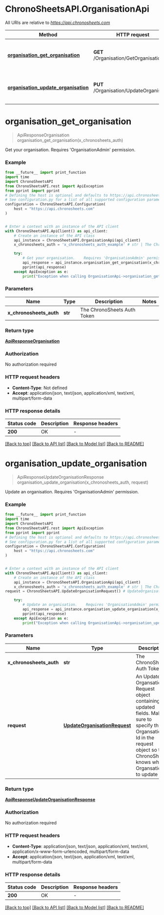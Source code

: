 # ChronoSheetsAPI.OrganisationApi

All URIs are relative to *https://api.chronosheets.com*

Method | HTTP request | Description
------------- | ------------- | -------------
[**organisation_get_organisation**](OrganisationApi.md#organisation_get_organisation) | **GET** /Organisation/GetOrganisation | Get your organisation.    Requires &#39;OrganisationAdmin&#39; permission.
[**organisation_update_organisation**](OrganisationApi.md#organisation_update_organisation) | **PUT** /Organisation/UpdateOrganisation | Update an organisation.    Requires &#39;OrganisationAdmin&#39; permission.


# **organisation_get_organisation**
> ApiResponseOrganisation organisation_get_organisation(x_chronosheets_auth)

Get your organisation.    Requires 'OrganisationAdmin' permission.

### Example

```python
from __future__ import print_function
import time
import ChronoSheetsAPI
from ChronoSheetsAPI.rest import ApiException
from pprint import pprint
# Defining the host is optional and defaults to https://api.chronosheets.com
# See configuration.py for a list of all supported configuration parameters.
configuration = ChronoSheetsAPI.Configuration(
    host = "https://api.chronosheets.com"
)


# Enter a context with an instance of the API client
with ChronoSheetsAPI.ApiClient() as api_client:
    # Create an instance of the API class
    api_instance = ChronoSheetsAPI.OrganisationApi(api_client)
    x_chronosheets_auth = 'x_chronosheets_auth_example' # str | The ChronoSheets Auth Token

    try:
        # Get your organisation.    Requires 'OrganisationAdmin' permission.
        api_response = api_instance.organisation_get_organisation(x_chronosheets_auth)
        pprint(api_response)
    except ApiException as e:
        print("Exception when calling OrganisationApi->organisation_get_organisation: %s\n" % e)
```

### Parameters

Name | Type | Description  | Notes
------------- | ------------- | ------------- | -------------
 **x_chronosheets_auth** | **str**| The ChronoSheets Auth Token | 

### Return type

[**ApiResponseOrganisation**](ApiResponseOrganisation.md)

### Authorization

No authorization required

### HTTP request headers

 - **Content-Type**: Not defined
 - **Accept**: application/json, text/json, application/xml, text/xml, multipart/form-data

### HTTP response details
| Status code | Description | Response headers |
|-------------|-------------|------------------|
**200** | OK |  -  |

[[Back to top]](#) [[Back to API list]](../README.md#documentation-for-api-endpoints) [[Back to Model list]](../README.md#documentation-for-models) [[Back to README]](../README.md)

# **organisation_update_organisation**
> ApiResponseUpdateOrganisationResponse organisation_update_organisation(x_chronosheets_auth, request)

Update an organisation.    Requires 'OrganisationAdmin' permission.

### Example

```python
from __future__ import print_function
import time
import ChronoSheetsAPI
from ChronoSheetsAPI.rest import ApiException
from pprint import pprint
# Defining the host is optional and defaults to https://api.chronosheets.com
# See configuration.py for a list of all supported configuration parameters.
configuration = ChronoSheetsAPI.Configuration(
    host = "https://api.chronosheets.com"
)


# Enter a context with an instance of the API client
with ChronoSheetsAPI.ApiClient() as api_client:
    # Create an instance of the API class
    api_instance = ChronoSheetsAPI.OrganisationApi(api_client)
    x_chronosheets_auth = 'x_chronosheets_auth_example' # str | The ChronoSheets Auth Token
request = ChronoSheetsAPI.UpdateOrganisationRequest() # UpdateOrganisationRequest | An Update Organsation Request object containing updated fields.  Make sure to specify the Organsation Id in the request object so that ChronoSheets knows which Organsation to update

    try:
        # Update an organisation.    Requires 'OrganisationAdmin' permission.
        api_response = api_instance.organisation_update_organisation(x_chronosheets_auth, request)
        pprint(api_response)
    except ApiException as e:
        print("Exception when calling OrganisationApi->organisation_update_organisation: %s\n" % e)
```

### Parameters

Name | Type | Description  | Notes
------------- | ------------- | ------------- | -------------
 **x_chronosheets_auth** | **str**| The ChronoSheets Auth Token | 
 **request** | [**UpdateOrganisationRequest**](UpdateOrganisationRequest.md)| An Update Organsation Request object containing updated fields.  Make sure to specify the Organsation Id in the request object so that ChronoSheets knows which Organsation to update | 

### Return type

[**ApiResponseUpdateOrganisationResponse**](ApiResponseUpdateOrganisationResponse.md)

### Authorization

No authorization required

### HTTP request headers

 - **Content-Type**: application/json, text/json, application/xml, text/xml, application/x-www-form-urlencoded, multipart/form-data
 - **Accept**: application/json, text/json, application/xml, text/xml, multipart/form-data

### HTTP response details
| Status code | Description | Response headers |
|-------------|-------------|------------------|
**200** | OK |  -  |

[[Back to top]](#) [[Back to API list]](../README.md#documentation-for-api-endpoints) [[Back to Model list]](../README.md#documentation-for-models) [[Back to README]](../README.md)

